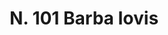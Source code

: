 ---
title: "N. 101 Barba Iovis"
permalink: "/edition/plant101/"
plant-name: "N. 101"
plant-number: "101"
plant-xml: "/assets/xml/plant101.xml"
plant-img1: "/assets/img/plant101_verso.jpg"
plant-img2: "/assets/img/plant101.jpg"
plant-title: "N. 101 Barba Iovis"
plant-taxon-link: ""
plant-taxon-content: ""
layout: single-xml
---